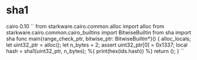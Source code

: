 # sha1
cairo 0.10
´´
from starkware.cairo.common.alloc import alloc
from starkware.cairo.common.cairo_builtins import BitwiseBuiltin
from sha import sha
func main{range_check_ptr, bitwise_ptr: BitwiseBuiltin*}() {
    alloc_locals;
    let uint32_ptr = alloc();
    let n_bytes = 2;
    assert uint32_ptr[0] = 0x1337;
    local hash = sha1(uint32_ptr, n_bytes);
    %{ print(hex(ids.hash)) %}
    return ();
}
´´
